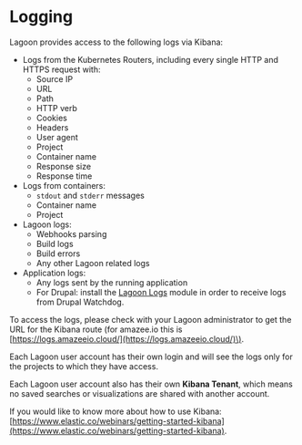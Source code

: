 # Logging

Lagoon provides access to the following logs via Kibana:

* Logs from the Kubernetes Routers, including every single HTTP and HTTPS request with:
  * Source IP
  * URL
  * Path
  * HTTP verb
  * Cookies
  * Headers
  * User agent
  * Project
  * Container name
  * Response size
  * Response time
* Logs from containers:
  * `stdout` and `stderr` messages
  * Container name
  * Project
* Lagoon logs:
  * Webhooks parsing
  * Build logs
  * Build errors
  * Any other Lagoon related logs
* Application logs:
  * Any logs sent by the running application
  * For Drupal: install the [Lagoon Logs](https://www.drupal.org/project/lagoon_logs) module in order to receive logs from Drupal Watchdog.

To access the logs, please check with your Lagoon administrator to get the URL for the Kibana route \(for amazee.io this is [https://logs.amazeeio.cloud/](https://logs.amazeeio.cloud/)\).

Each Lagoon user account has their own login and will see the logs only for the projects to which they have access.

Each Lagoon user account also has their own **Kibana Tenant**, which means no saved searches or visualizations are shared with another account.

If you would like to know more about how to use Kibana: [https://www.elastic.co/webinars/getting-started-kibana](https://www.elastic.co/webinars/getting-started-kibana).

